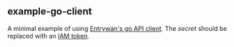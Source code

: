 ## example-go-client

A minimal example of using [Entrywan's go API client](https://github.com/entrywan/api-go).  The _secret_ should be replaced with an [IAM token](https://entrywan.com/docs#iam).